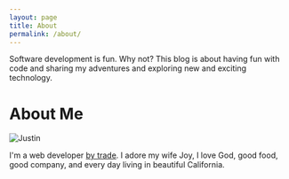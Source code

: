 ```yaml
---
layout: page
title: About
permalink: /about/
---
```


Software development is fun. Why not? This blog is about having fun with code and sharing my adventures and
exploring new and exciting technology.

# About Me

<image src="/images/justin.jpg" alt="Justin" class="float"/>

I'm a web developer [by trade][work]. I adore my wife Joy,
I love God, good food, good company, and every day living in beautiful
California.

[work]: https://parentsquare.com
